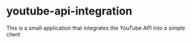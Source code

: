 # youtube-api-integration
This is a small application that integrates the YouTube API into a simple client
